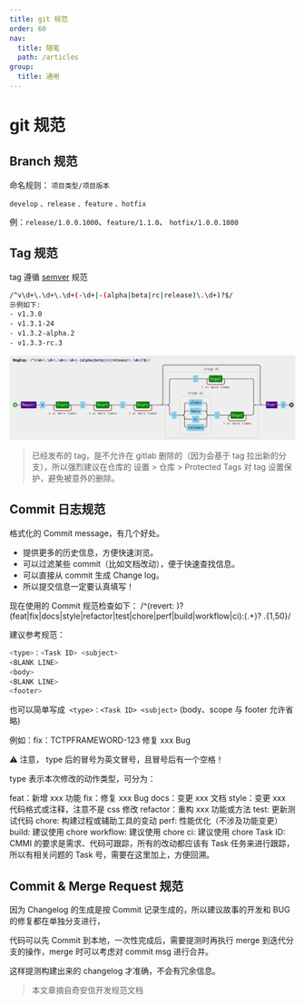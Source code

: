 ```yaml
---
title: git 规范
order: 60
nav:
  title: 随笔
  path: /articles
group:
  title: 通用
---
```


# git 规范

## Branch 规范

命名规则： `项目类型/项目版本`

`develop` `、release` `、feature` `、hotfix`

例：`release/1.0.0.1000`、`feature/1.1.0`、 `hotfix/1.0.0.1000`

## Tag 规范

tag 遵循 [semver](https://www.npmjs.cn/misc/semver/) 规范

```bash
/^v\d+\.\d+\.\d+(-\d+|-(alpha|beta|rc|release)\.\d+)?$/
示例如下:
- v1.3.0
- v1.3.1-24
- v1.3.2-alpha.2
- v1.3.3-rc.3
```

![git-tag](./assets/git-tag.png)

> 已经发布的 tag，是不允许在 gitlab 删除的（因为会基于 tag 拉出新的分支），所以强烈建议在仓库的 设置 > 仓库 > Protected Tags 对 tag 设置保护，避免被意外的删除。

## Commit 日志规范

格式化的 Commit message，有几个好处。

- 提供更多的历史信息，方便快速浏览。
- 可以过滤某些 commit（比如文档改动），便于快速查找信息。
- 可以直接从 commit 生成 Change log。
- 所以提交信息一定要认真填写！

现在使用的 Commit 规范检查如下： /^(revert: )?(feat|fix|docs|style|refactor|test|chore|perf|build|workflow|ci):(.+)? .{1,50}/

建议参考规范：

```bash
<type>：<Task ID> <subject>
<BLANK LINE>
<body>
<BLANK LINE>
<footer>
```

也可以简单写成` <type>：<Task ID> <subject>` (body、scope 与 footer 允许省略)

例如：fix：TCTPFRAMEWORD-123 修复 xxx Bug

⚠️ 注意， type 后的冒号为英文冒号，且冒号后有一个空格！

type 表示本次修改的动作类型，可分为：

feat：新增 xxx 功能
fix：修复 xxx Bug
docs：变更 xxx 文档
style：变更 xxx 代码格式或注释，注意不是 css 修改
refactor：重构 xxx 功能或方法
test: 更新测试代码
chore: 构建过程或辅助工具的变动
perf: 性能优化（不涉及功能变更）
build: 建议使用 chore
workflow: 建议使用 chore
ci: 建议使用 chore
Task ID: CMMI 的要求是需求、代码可跟踪，所有的改动都应该有 Task 任务来进行跟踪，所以有相关问题的 Task 号，需要在这里加上，方便回溯。

## Commit & Merge Request 规范

因为 Changelog 的生成是按 Commit 记录生成的，所以建议故事的开发和 BUG 的修复都在单独分支进行，

代码可以先 Commit 到本地，一次性完成后，需要提测时再执行 merge 到迭代分支的操作，merge 时可以考虑对 commit msg 进行合并。

这样提测构建出来的 changelog 才准确，不会有冗余信息。

> 本文章摘自奇安信开发规范文档
